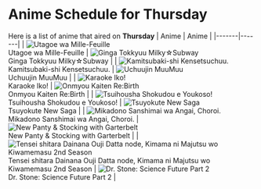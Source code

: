# Anime Schedule for Thursday
Here is a list of anime that aired on **Thursday** 
| Anime | Anime |
|-------|-------|
| ![Utagoe wa Mille-Feuille](https://cdn.myanimelist.net/images/anime/1866/150935.webp)<br>Utagoe wa Mille-Feuille | ![Ginga Tokkyuu Milky☆Subway](https://cdn.myanimelist.net/images/anime/1464/150712.webp)<br>Ginga Tokkyuu Milky☆Subway |
| ![Kamitsubaki-shi Kensetsuchuu.](https://cdn.myanimelist.net/images/anime/1967/148714.webp)<br>Kamitsubaki-shi Kensetsuchuu. | ![Uchuujin MuuMuu](https://cdn.myanimelist.net/images/anime/1979/148096.webp)<br>Uchuujin MuuMuu |
| ![Karaoke Iko!](https://cdn.myanimelist.net/images/anime/1801/150665.webp)<br>Karaoke Iko! | ![Onmyou Kaiten Re:Birth](https://cdn.myanimelist.net/images/anime/1933/150503.webp)<br>Onmyou Kaiten Re:Birth |
| ![Tsuihousha Shokudou e Youkoso!](https://cdn.myanimelist.net/images/anime/1313/149355.webp)<br>Tsuihousha Shokudou e Youkoso! | ![Tsuyokute New Saga](https://cdn.myanimelist.net/images/anime/1170/147753.webp)<br>Tsuyokute New Saga |
| ![Mikadono Sanshimai wa Angai, Choroi.](https://cdn.myanimelist.net/images/anime/1949/150965.webp)<br>Mikadono Sanshimai wa Angai, Choroi. | ![New Panty & Stocking with Garterbelt](https://cdn.myanimelist.net/images/anime/1180/150596.webp)<br>New Panty & Stocking with Garterbelt |
| ![Tensei shitara Dainana Ouji Datta node, Kimama ni Majutsu wo Kiwamemasu 2nd Season](https://cdn.myanimelist.net/images/anime/1154/149614.webp)<br>Tensei shitara Dainana Ouji Datta node, Kimama ni Majutsu wo Kiwamemasu 2nd Season | ![Dr. Stone: Science Future Part 2](https://cdn.myanimelist.net/images/anime/1335/148849.webp)<br>Dr. Stone: Science Future Part 2 |
